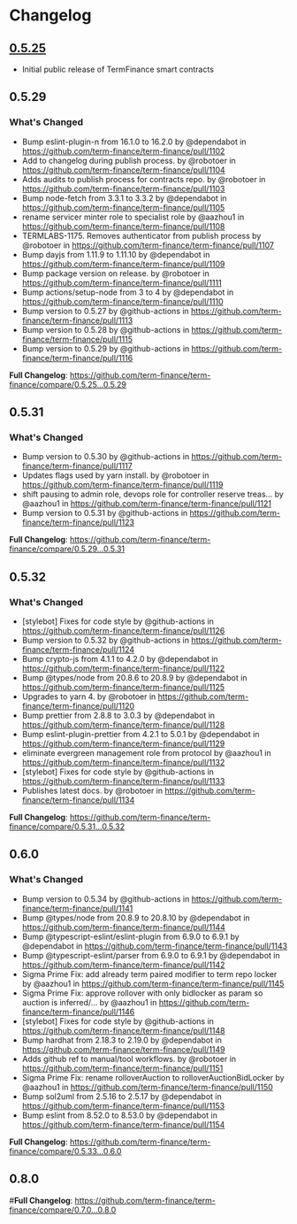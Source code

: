 # Changelog

## [0.5.25](https://github.com/term-finance/term-finance-contracts/releases/tag/0.5.25)

* Initial public release of TermFinance smart contracts

## 0.5.29

### What's Changed
* Bump eslint-plugin-n from 16.1.0 to 16.2.0 by @dependabot in https://github.com/term-finance/term-finance/pull/1102
* Add to changelog during publish process. by @robotoer in https://github.com/term-finance/term-finance/pull/1104
* Adds audits to publish process for contracts repo. by @robotoer in https://github.com/term-finance/term-finance/pull/1103
* Bump node-fetch from 3.3.1 to 3.3.2 by @dependabot in https://github.com/term-finance/term-finance/pull/1105
* rename servicer minter role to specialist role by @aazhou1 in https://github.com/term-finance/term-finance/pull/1108
* TERMLABS-1175. Removes authenticator from publish process by @robotoer in https://github.com/term-finance/term-finance/pull/1107
* Bump dayjs from 1.11.9 to 1.11.10 by @dependabot in https://github.com/term-finance/term-finance/pull/1109
* Bump package version on release. by @robotoer in https://github.com/term-finance/term-finance/pull/1111
* Bump actions/setup-node from 3 to 4 by @dependabot in https://github.com/term-finance/term-finance/pull/1110
* Bump version to 0.5.27 by @github-actions in https://github.com/term-finance/term-finance/pull/1113
* Bump version to 0.5.28 by @github-actions in https://github.com/term-finance/term-finance/pull/1115
* Bump version to 0.5.29 by @github-actions in https://github.com/term-finance/term-finance/pull/1116


**Full Changelog**: https://github.com/term-finance/term-finance/compare/0.5.25...0.5.29

## 0.5.31

### What's Changed
* Bump version to 0.5.30 by @github-actions in https://github.com/term-finance/term-finance/pull/1117
* Updates flags used by yarn install. by @robotoer in https://github.com/term-finance/term-finance/pull/1119
* shift pausing to admin role, devops role for controller reserve treas… by @aazhou1 in https://github.com/term-finance/term-finance/pull/1121
* Bump version to 0.5.31 by @github-actions in https://github.com/term-finance/term-finance/pull/1123


**Full Changelog**: https://github.com/term-finance/term-finance/compare/0.5.29...0.5.31

## 0.5.32

### What's Changed
* [stylebot] Fixes for code style by @github-actions in https://github.com/term-finance/term-finance/pull/1126
* Bump version to 0.5.32 by @github-actions in https://github.com/term-finance/term-finance/pull/1124
* Bump crypto-js from 4.1.1 to 4.2.0 by @dependabot in https://github.com/term-finance/term-finance/pull/1122
* Bump @types/node from 20.8.6 to 20.8.9 by @dependabot in https://github.com/term-finance/term-finance/pull/1125
* Upgrades to yarn 4. by @robotoer in https://github.com/term-finance/term-finance/pull/1120
* Bump prettier from 2.8.8 to 3.0.3 by @dependabot in https://github.com/term-finance/term-finance/pull/1128
* Bump eslint-plugin-prettier from 4.2.1 to 5.0.1 by @dependabot in https://github.com/term-finance/term-finance/pull/1129
* eliminate evergreen management role from protocol by @aazhou1 in https://github.com/term-finance/term-finance/pull/1132
* [stylebot] Fixes for code style by @github-actions in https://github.com/term-finance/term-finance/pull/1133
* Publishes latest docs. by @robotoer in https://github.com/term-finance/term-finance/pull/1134


**Full Changelog**: https://github.com/term-finance/term-finance/compare/0.5.31...0.5.32

## 0.6.0

### What's Changed
* Bump version to 0.5.34 by @github-actions in https://github.com/term-finance/term-finance/pull/1141
* Bump @types/node from 20.8.9 to 20.8.10 by @dependabot in https://github.com/term-finance/term-finance/pull/1144
* Bump @typescript-eslint/eslint-plugin from 6.9.0 to 6.9.1 by @dependabot in https://github.com/term-finance/term-finance/pull/1143
* Bump @typescript-eslint/parser from 6.9.0 to 6.9.1 by @dependabot in https://github.com/term-finance/term-finance/pull/1142
* Sigma Prime Fix: add already term paired modifier to term repo locker by @aazhou1 in https://github.com/term-finance/term-finance/pull/1145
* Sigma Prime Fix: approve rollover with only bidlocker as param so auction is inferred/… by @aazhou1 in https://github.com/term-finance/term-finance/pull/1146
* [stylebot] Fixes for code style by @github-actions in https://github.com/term-finance/term-finance/pull/1148
* Bump hardhat from 2.18.3 to 2.19.0 by @dependabot in https://github.com/term-finance/term-finance/pull/1149
* Adds github ref to manual/tool workflows. by @robotoer in https://github.com/term-finance/term-finance/pull/1151
* Sigma Prime Fix: rename rolloverAuction to rolloverAuctionBidLocker by @aazhou1 in https://github.com/term-finance/term-finance/pull/1150
* Bump sol2uml from 2.5.16 to 2.5.17 by @dependabot in https://github.com/term-finance/term-finance/pull/1153
* Bump eslint from 8.52.0 to 8.53.0 by @dependabot in https://github.com/term-finance/term-finance/pull/1154


**Full Changelog**: https://github.com/term-finance/term-finance/compare/0.5.33...0.6.0

## 0.8.0

#**Full Changelog**: https://github.com/term-finance/term-finance/compare/0.7.0...0.8.0
